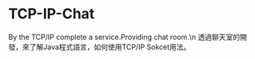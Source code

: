 # TCP-IP-Chat
By the TCP/IP complete a service.Providing chat room.\n
透過聊天室的開發，來了解Java程式語言，如何使用TCP/IP Sokcet用法。
